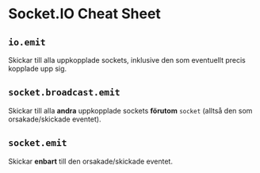 # Socket.IO Cheat Sheet

## `io.emit`

Skickar till alla uppkopplade sockets, inklusive den som eventuellt precis kopplade upp sig.

## `socket.broadcast.emit`

Skickar till alla **andra** uppkopplade sockets **förutom** `socket` (alltså den som orsakade/skickade eventet).

## `socket.emit`

Skickar **enbart** till den orsakade/skickade eventet.
